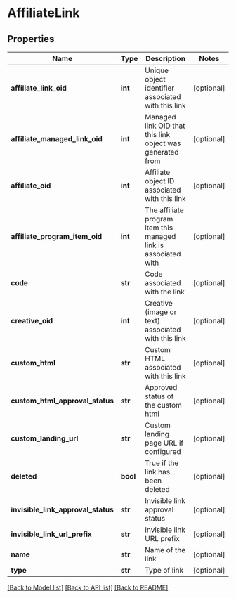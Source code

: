 # AffiliateLink

## Properties
Name | Type | Description | Notes
------------ | ------------- | ------------- | -------------
**affiliate_link_oid** | **int** | Unique object identifier associated with this link | [optional] 
**affiliate_managed_link_oid** | **int** | Managed link OID that this link object was generated from | [optional] 
**affiliate_oid** | **int** | Affiliate object ID associated with this link | [optional] 
**affiliate_program_item_oid** | **int** | The affiliate program item this managed link is associated with | [optional] 
**code** | **str** | Code associated with the link | [optional] 
**creative_oid** | **int** | Creative (image or text) associated with this link | [optional] 
**custom_html** | **str** | Custom HTML associated with this link | [optional] 
**custom_html_approval_status** | **str** | Approved status of the custom html | [optional] 
**custom_landing_url** | **str** | Custom landing page URL if configured | [optional] 
**deleted** | **bool** | True if the link has been deleted | [optional] 
**invisible_link_approval_status** | **str** | Invisible link approval status | [optional] 
**invisible_link_url_prefix** | **str** | Invisible link URL prefix | [optional] 
**name** | **str** | Name of the link | [optional] 
**type** | **str** | Type of link | [optional] 

[[Back to Model list]](../README.md#documentation-for-models) [[Back to API list]](../README.md#documentation-for-api-endpoints) [[Back to README]](../README.md)


